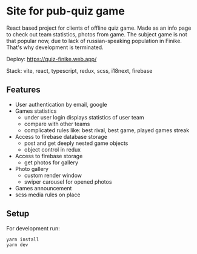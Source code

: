 # Site for pub-quiz game

React based project for clients of offline quiz game.
Made as an info page to check out team statistics, photos from game.
The subject game is not that popular now, due to lack of russian-speaking population in Finike. That's why development is terminated.

Deploy: https://quiz-finike.web.app/

Stack: vite, react, typescript, redux, scss, i18next, firebase

## Features

- User authentication by email, google
- Games statistics
  - under user login displays statistics of user team
  - compare with other teams
  - complicated rules like: best rival, best game, played games streak
- Access to firebase database storage
  - post and get deeply nested game objects
  - object control in redux
- Access to firebase storage
  - get photos for gallery
- Photo gallery
  - custom render window
  - swiper carousel for opened photos
- Games announcement
- scss media rules on place

## Setup

For development run:

```bash
yarn install
yarn dev
```
